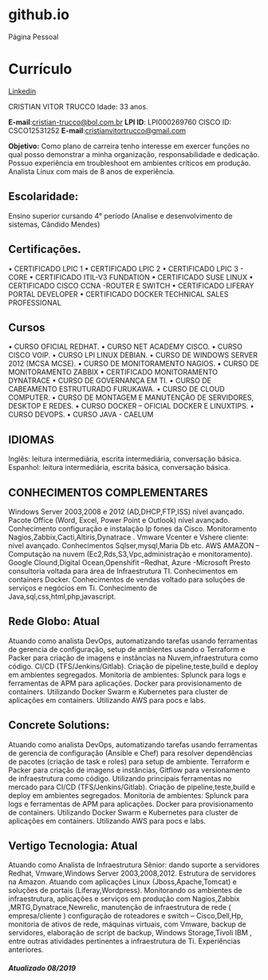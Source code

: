# github.io
Página Pessoal

# Currículo
[Linkedin](https://www.linkedin.com/in/cristian-trucco-00613b53/)

CRISTIAN VITOR TRUCCO Idade: 33 anos.

**E-mail**:cristian-trucco@bol.com.br 
**LPI ID**: LPI000269760 CISCO ID:  CSCO12531252
**E-mail**:cristianvitortrucco@gmail.com

**Objetivo:**
 Como plano de carreira tenho interesse em exercer funções no qual posso demonstrar a minha organização, responsabilidade e dedicação. Possuo experiência em troubleshoot em ambientes críticos em produção. Analista Linux com mais de 8 anos de experiência.

## Escolaridade:
Ensino superior cursando 4° período (Analise e desenvolvimento de sistemas, Cândido Mendes)

## Certificações.

•	CERTIFICADO LPIC 1 
•	CERTIFICADO LPIC 2
•	CERTIFICADO LPIC 3 - CORE
•	CERTIFICADO ITIL-V3 FUNDATION
•	CERTIFICADO SUSE LINUX
•	CERTIFICADO CISCO CCNA -ROUTER E SWITCH
•	CERTIFICADO LIFERAY PORTAL DEVELOPER
•	CERTIFICADO  DOCKER TECHNICAL SALES PROFESSIONAL   

## Cursos

•	CURSO OFICIAL REDHAT.
•	CURSO NET ACADEMY CISCO.
•	CURSO CISCO VOIP.
•	CURSO LPI LINUX DEBIAN.
•	CURSO DE WINDOWS SERVER 2012 (MCSA MCSE).
•	CURSO DE MONITORAMENTO NAGIOS.
•	CURSO DE MONITORAMENTO ZABBIX
•	CERTIFICADO MONITORAMENTO DYNATRACE
•	CURSO DE GOVERNANÇA EM TI.
•	CURSO DE CABEAMENTO ESTRUTURADO FURUKAWA.
•	CURSO DE CLOUD COMPUTER.
•	CURSO DE MONTAGEM E MANUTENÇÃO DE SERVIDORES, DESKTOP E REDES.
•	CURSO DOCKER – OFICIAL DOCKER E LINUXTIPS.
•	CURSO DEVOPS.
•	CURSO JAVA - CAELUM

## IDIOMAS

Inglês: leitura intermediária, escrita intermediária, conversação básica.
Espanhol: leitura intermediária, escrita básica, conversação básica.


## CONHECIMENTOS COMPLEMENTARES
 
Windows Server 2003,2008 e 2012 (AD,DHCP,FTP,ISS) nível avançado.
Pacote Office (Word, Excel, Power Point e Outlook) nível avançado.
Conhecimento configuração e instalação Ip fones da Cisco.
Monitoramento Nagios,Zabbix,Cacti,Altiris,Dynatrace .
Vmware Vcenter e Vshere cliente: nível avançado.
Conhecimentos Sqlser,mysql,Maria Db etc.
AWS AMAZON – Computação na nuvem (Ec2,Rds,S3,Vpc,administração e monitoramento).
Google Clound,Digital Ocean,Openshifit –Redhat, Azure -Microsoft
Presto consultoria voltada para área de Infraestrutura TI.
Conhecimentos em containers Docker.
Conhecimentos de vendas voltado para soluções de serviços e negócios em Ti.
Conhecimento de Java,sql,css,html,php,javascript.

## Rede Globo: Atual

Atuando como analista DevOps, automatizando tarefas usando ferramentas de gerencia de configuração, setup de ambientes usando o Terraform e Packer para criação de imagens e instâncias na Nuvem,infraestrutura como código. CI/CD (TFS/Jenkins/Gitlab). Criação de pipeline,teste,build e deploy em ambientes segregados. Monitoria de ambientes: Splunck para logs e ferramentas de APM para aplicações. Docker para provisionamento de containers. Utilizando Docker Swarm e Kubernetes para cluster de aplicações em containers. Utilizando AWS para pocs e labs.


## Concrete Solutions:  

Atuando como analista DevOps, automatizando tarefas usando ferramentas de gerencia de configuração (Ansible e Chef) para resolver dependências de pacotes (criação de task e roles) para setup de ambiente. Terraform e Packer para criação de imagens e instâncias, Gitflow para versionamento de infraestrutura como código. Utilizando principais ferramentas no mercado para CI/CD (TFS/Jenkins/Gitlab). Criação de pipeline,teste,build e deploy em ambientes segregados. Monitoria de ambientes: Splunck para logs e ferramentas de APM para aplicações. Docker para provisionamento de containers. Utilizando Docker Swarm e Kubernetes para cluster de aplicações em containers. Utilizando AWS para pocs e labs. 

## Vertigo Tecnologia: Atual
Atuando como Analista de Infraestrutura Sênior: dando suporte a servidores Redhat, Vmware,Windows Server 2003,2008,2012. Estrutura de servidores na Amazon.  Atuando com aplicações Linux (Jboss,Apache,Tomcat) e soluções de portais (Liferay,Wordpress). Monitorando os ambientes de infraestrutura, aplicações e serviços em produção com Nagios,Zabbix ,MRTG,Dynatrace,Newrelic, manutenção de infraestrutura de rede ( empresa/cliente ) configuração de roteadores e switch – Cisco,Dell,Hp, monitoria de ativos de rede, máquinas virtuais, com Vmware, backup de servidores, elaboração de script de backup, Windows Storage,Tivoli IBM , entre outras atividades pertinentes a infraestrutura de Ti. 
Experiências anteriores.



##### Atualizado 08/2019


